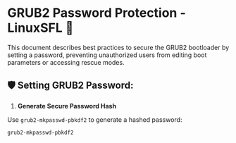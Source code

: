 # GRUB2 Password Protection - LinuxSFL 🔑

This document describes best practices to secure the GRUB2 bootloader by setting a password, preventing unauthorized users from editing boot parameters or accessing rescue modes.

## 🛡️ Setting GRUB2 Password:

1. **Generate Secure Password Hash**

Use `grub2-mkpasswd-pbkdf2` to generate a hashed password:

```bash
grub2-mkpasswd-pbkdf2
